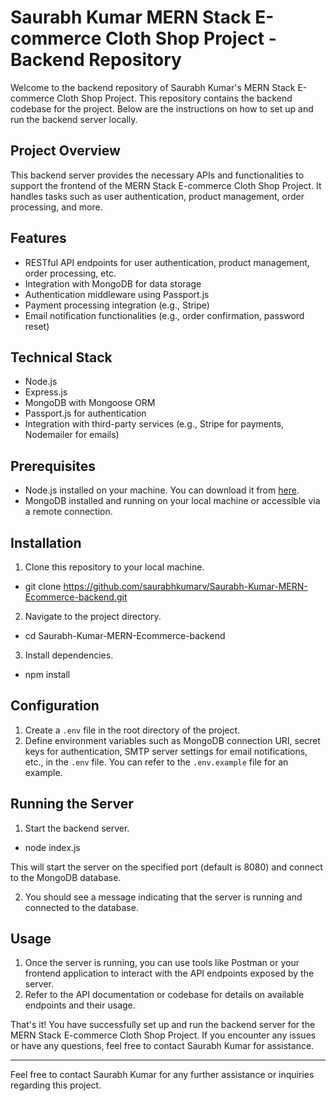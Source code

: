 # Saurabh Kumar MERN Stack E-commerce Cloth Shop Project - Backend Repository

Welcome to the backend repository of Saurabh Kumar's MERN Stack E-commerce Cloth Shop Project. This repository contains the backend codebase for the project. Below are the instructions on how to set up and run the backend server locally.

## Project Overview
This backend server provides the necessary APIs and functionalities to support the frontend of the MERN Stack E-commerce Cloth Shop Project. It handles tasks such as user authentication, product management, order processing, and more.

## Features
- RESTful API endpoints for user authentication, product management, order processing, etc.
- Integration with MongoDB for data storage
- Authentication middleware using Passport.js
- Payment processing integration (e.g., Stripe)
- Email notification functionalities (e.g., order confirmation, password reset)

## Technical Stack
- Node.js
- Express.js
- MongoDB with Mongoose ORM
- Passport.js for authentication
- Integration with third-party services (e.g., Stripe for payments, Nodemailer for emails)

## Prerequisites
- Node.js installed on your machine. You can download it from [here](https://nodejs.org/).
- MongoDB installed and running on your local machine or accessible via a remote connection.

## Installation

1. Clone this repository to your local machine.
- git clone https://github.com/saurabhkumarv/Saurabh-Kumar-MERN-Ecommerce-backend.git

2. Navigate to the project directory.
- cd Saurabh-Kumar-MERN-Ecommerce-backend

3. Install dependencies.
- npm install


## Configuration
1. Create a `.env` file in the root directory of the project.
2. Define environment variables such as MongoDB connection URI, secret keys for authentication, SMTP server settings for email notifications, etc., in the `.env` file. You can refer to the `.env.example` file for an example.

## Running the Server
1. Start the backend server.
- node index.js

This will start the server on the specified port (default is 8080) and connect to the MongoDB database.

2. You should see a message indicating that the server is running and connected to the database.

## Usage
1. Once the server is running, you can use tools like Postman or your frontend application to interact with the API endpoints exposed by the server.
2. Refer to the API documentation or codebase for details on available endpoints and their usage.

That's it! You have successfully set up and run the backend server for the MERN Stack E-commerce Cloth Shop Project. If you encounter any issues or have any questions, feel free to contact Saurabh Kumar for assistance.

---
Feel free to contact Saurabh Kumar for any further assistance or inquiries regarding this project.

